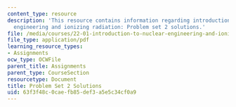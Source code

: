 ```yaml
---
content_type: resource
description: 'This resource contains information regarding introduction to nuclear
  engineering and ionizing radiation: Problem set 2 solutions.'
file: /media/courses/22-01-introduction-to-nuclear-engineering-and-ionizing-radiation-fall-2016/63f3f48c0caefb85def3a5e5c34cf0a9_MIT22_01F16_ProblemSet2Sol.pdf
file_type: application/pdf
learning_resource_types:
- Assignments
ocw_type: OCWFile
parent_title: Assignments
parent_type: CourseSection
resourcetype: Document
title: Problem Set 2 Solutions
uid: 63f3f48c-0cae-fb85-def3-a5e5c34cf0a9
---
```

